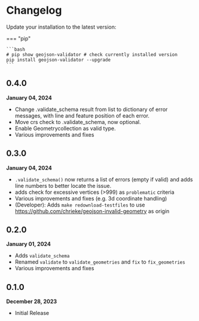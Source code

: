 # Changelog

Update your installation to the latest version:

=== "pip"

    ```bash
    # pip show geojson-validator # check currently installed version
    pip install geojson-validator --upgrade
    ```

## 0.4.0
**January 04, 2024**

- Change .validate_schema result from list to dictionary of error messages, with line and feature position of each error.
- Move crs check to .validate_schema, now optional.
- Enable Geometrycollection as valid type.
- Various improvements and fixes

## 0.3.0
**January 04, 2024**

- `.validate_schema()` now returns a list of errors (empty if valid) and adds line numbers to better locate the issue.
- adds check for excessive vertices (>999) as `problematic` criteria
- Various improvements and fixes (e.g. 3d coordinate handling)
- (Developer): Adds `make redownload-testfiles` to use https://github.com/chrieke/geojson-invalid-geometry as origin

## 0.2.0
**January 01, 2024**

- Adds `validate_schema`
- Renamed `validate` to `validate_geometries` and `fix` to `fix_geometries`
- Various improvements and fixes

## 0.1.0
**December 28, 2023**

- Initial Release
